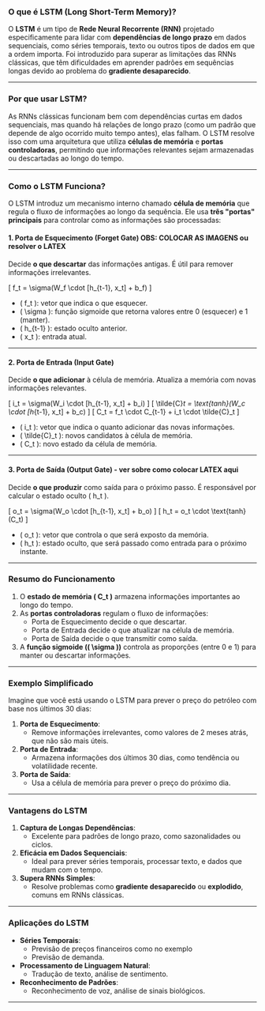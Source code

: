 ### O que é **LSTM (Long Short-Term Memory)?**

O **LSTM** é um tipo de **Rede Neural Recorrente (RNN)** projetado especificamente para lidar com **dependências de longo prazo** em dados sequenciais, como séries temporais, texto ou outros tipos de dados em que a ordem importa. Foi introduzido para superar as limitações das RNNs clássicas, que têm dificuldades em aprender padrões em sequências longas devido ao problema do **gradiente desaparecido**.

---

### Por que usar LSTM?
As RNNs clássicas funcionam bem com dependências curtas em dados sequenciais, mas quando há relações de longo prazo (como um padrão que depende de algo ocorrido muito tempo antes), elas falham. O LSTM resolve isso com uma arquitetura que utiliza **células de memória** e **portas controladoras**, permitindo que informações relevantes sejam armazenadas ou descartadas ao longo do tempo.

---

### Como o LSTM Funciona?
O LSTM introduz um mecanismo interno chamado **célula de memória** que regula o fluxo de informações ao longo da sequência. Ele usa **três "portas" principais** para controlar como as informações são processadas:

#### **1. Porta de Esquecimento (Forget Gate)**    OBS: COLOCAR AS IMAGENS ou resolver o LATEX 
Decide **o que descartar** das informações antigas. É útil para remover informações irrelevantes.

\[
f_t = \sigma(W_f \cdot [h_{t-1}, x_t] + b_f)
\]

- \( f_t \): vetor que indica o que esquecer.
- \( \sigma \): função sigmoide que retorna valores entre 0 (esquecer) e 1 (manter).
- \( h_{t-1} \): estado oculto anterior.
- \( x_t \): entrada atual.

---

#### **2. Porta de Entrada (Input Gate)**
Decide **o que adicionar** à célula de memória. Atualiza a memória com novas informações relevantes.

\[
i_t = \sigma(W_i \cdot [h_{t-1}, x_t] + b_i)
\]
\[
\tilde{C}_t = \text{tanh}(W_c \cdot [h_{t-1}, x_t] + b_c)
\]
\[
C_t = f_t \cdot C_{t-1} + i_t \cdot \tilde{C}_t
\]

- \( i_t \): vetor que indica o quanto adicionar das novas informações.
- \( \tilde{C}_t \): novos candidatos à célula de memória.
- \( C_t \): novo estado da célula de memória.

---

#### **3. Porta de Saída (Output Gate)** - ver sobre como colocar LATEX aqui
Decide **o que produzir** como saída para o próximo passo. É responsável por calcular o estado oculto \( h_t \).

\[
o_t = \sigma(W_o \cdot [h_{t-1}, x_t] + b_o)
\]
\[
h_t = o_t \cdot \text{tanh}(C_t)
\]

- \( o_t \): vetor que controla o que será exposto da memória.
- \( h_t \): estado oculto, que será passado como entrada para o próximo instante.

---

### Resumo do Funcionamento
1. O **estado de memória \( C_t \)** armazena informações importantes ao longo do tempo.
2. As **portas controladoras** regulam o fluxo de informações:
   - Porta de Esquecimento decide o que descartar.
   - Porta de Entrada decide o que atualizar na célula de memória.
   - Porta de Saída decide o que transmitir como saída.
3. A **função sigmoide (\( \sigma \))** controla as proporções (entre 0 e 1) para manter ou descartar informações.

---

### Exemplo Simplificado
Imagine que você está usando o LSTM para prever o preço do petróleo com base nos últimos 30 dias:
1. **Porta de Esquecimento**:
   - Remove informações irrelevantes, como valores de 2 meses atrás, que não são mais úteis.
2. **Porta de Entrada**:
   - Armazena informações dos últimos 30 dias, como tendência ou volatilidade recente.
3. **Porta de Saída**:
   - Usa a célula de memória para prever o preço do próximo dia.

---

### Vantagens do LSTM
1. **Captura de Longas Dependências**:
   - Excelente para padrões de longo prazo, como sazonalidades ou ciclos.
2. **Eficácia em Dados Sequenciais**:
   - Ideal para prever séries temporais, processar texto, e dados que mudam com o tempo.
3. **Supera RNNs Simples**:
   - Resolve problemas como **gradiente desaparecido** ou **explodido**, comuns em RNNs clássicas.

---

### Aplicações do LSTM
- **Séries Temporais**:
  - Previsão de preços financeiros como no exemplo
  - Previsão de demanda.
- **Processamento de Linguagem Natural**:
  - Tradução de texto, análise de sentimento.
- **Reconhecimento de Padrões**:
  - Reconhecimento de voz, análise de sinais biológicos.

---



